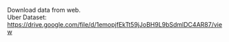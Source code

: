 Download data from web.  
Uber Dataset: https://drive.google.com/file/d/1emopjfEkTt59jJoBH9L9bSdmlDC4AR87/view  
